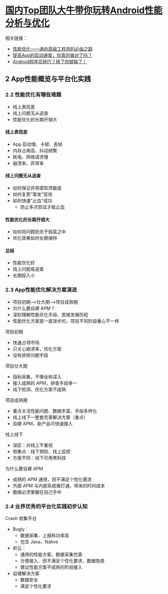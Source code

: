 # [国内Top团队大牛带你玩转Android性能分析与优化](https://coding.imooc.com/class/308.html)

相关链接：

- [性能优化——通向高级工程师的必由之路](https://www.imooc.com/article/271497)
- [提高App的启动速度，你真的做对了吗？](https://www.imooc.com/article/281841)
- [Android程序员转行？转了你就输了！](https://www.imooc.com/article/283403)

## 2 App性能概览与平台化实践

### 2.2 性能优化有哪些难题

- 线上表现差
- 线上问题无从追查
- 性能优化的长期开销大

#### 线上表现差

- App 启动慢、卡顿、丢帧
- 内存占用高、抖动频繁
- 耗电、网络请求慢
- 崩溃率、异常率

#### 线上问题无从追查

- 如何保证异常感知灵敏度
- 如何复原“案发”现场
- 如何快速“止血”成功
  - 防止多次验证才能止血

#### 性能优化的长期开销大

- 如何将问题扼杀于摇篮之中
- 优化效果如何长期保持

#### 总结

- 性能优化好
- 线上问题易追查
- 长期投入小

### 2.3 App性能优化解决方案演进

- 项目初期-->壮大期-->项目成熟期
- 为什么要自建 APM？
- 深刻理解性能优化手段、思维发展历程
- 性能优化方案是一直进步的，项目不同阶段重心不一样

项目初期

- 快速占领市场
- 只关心崩溃率，优化方案
- 没有排除问题手段

项目壮大期

- 指标采集，不够全和深入
- 接入成熟的 APM，排查手段单一
- 线下检测、优化方案不成熟

项目成熟期

- 重点关注性能问题、数据丰富、手段多样化
- 线上线下一整套完善解决方案（重点）
- 自建 APM，新产品可快速接入

线上线下

- 误区：对线上不重视
- 侧重点：线下预防、线上监控
- 方案不同：线下可用黑科技

为什么要自建 APM

- 成熟的 APM 通用，但不满足个性化需求
- 外部 APM 与内部系统难打通，带来的时间成本
- 数据必须掌握在自己手中

### 2.4 业界优秀的平台化实践初步认知

Crash 收集平台

- Bugly：
  - 数据采集、上报称功率高
  - 包含 Java、Native
- 听云：
  - 通用的性能方案，数据采集完善
  - 方便接入、但不满足个性化要求，数据隐患
  - 建议性能方案不成熟的阶段接入
- 自建解决方案
  - 数据安全
  - 满足个性化要求
